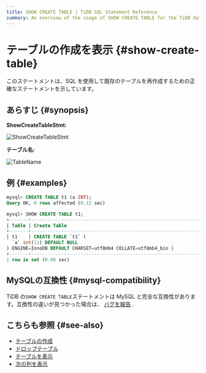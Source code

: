 ```yaml
---
title: SHOW CREATE TABLE | TiDB SQL Statement Reference
summary: An overview of the usage of SHOW CREATE TABLE for the TiDB database.
---
```


# テーブルの作成を表示 {#show-create-table}

このステートメントは、SQL を使用して既存のテーブルを再作成するための正確なステートメントを示しています。

## あらすじ {#synopsis}

**ShowCreateTableStmt:**

![ShowCreateTableStmt](/media/sqlgram/ShowCreateTableStmt.png)

**テーブル名:**

![TableName](/media/sqlgram/TableName.png)

## 例 {#examples}

```sql
mysql> CREATE TABLE t1 (a INT);
Query OK, 0 rows affected (0.12 sec)

mysql> SHOW CREATE TABLE t1;
+-------+------------------------------------------------------------------------------------------------------------+
| Table | Create Table                                                                                               |
+-------+------------------------------------------------------------------------------------------------------------+
| t1    | CREATE TABLE `t1` (
  `a` int(11) DEFAULT NULL
) ENGINE=InnoDB DEFAULT CHARSET=utf8mb4 COLLATE=utf8mb4_bin |
+-------+------------------------------------------------------------------------------------------------------------+
1 row in set (0.00 sec)
```

## MySQLの互換性 {#mysql-compatibility}

TiDB の`SHOW CREATE TABLE`ステートメントは MySQL と完全な互換性があります。互換性の違いが見つかった場合は、 [バグを報告](https://docs.pingcap.com/tidb/stable/support) .

## こちらも参照 {#see-also}

-   [テーブルの作成](/sql-statements/sql-statement-create-table.md)
-   [ドロップテーブル](/sql-statements/sql-statement-drop-table.md)
-   [テーブルを表示](/sql-statements/sql-statement-show-tables.md)
-   [次の列を表示](/sql-statements/sql-statement-show-columns-from.md)
